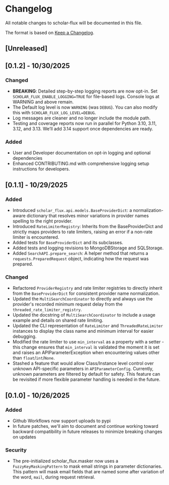 # Changelog

All notable changes to scholar-flux will be documented in this file.

The format is based on [Keep a Changelog](https://keepachangelog.com/en/1.0.0/).

## [Unreleased]

## [0.1.2] - 10/30/2025
### Changed
- **BREAKING**: Detailed step-by-step logging reports are now opt-in. Set `SCHOLAR_FLUX_ENABLE_LOGGING=TRUE` for file-based logs. Console logs at WARNING and above remain.
- The Default log level is now `WARNING` (was `DEBUG`). You can also modify this with `SCHOLAR_FLUX_LOG_LEVEL=DEBUG`.
- Log messages are cleaner and no longer include the module path.
- Testing and coverage reports now run in parallel for Python 3.10, 3.11, 3.12, and 3.13. We’ll add 3.14 support once dependencies are ready.


### Added
- User and Developer documentation on opt-in logging and optional dependencies
- Enhanced CONTRIBUTING.md with comprehensive logging setup instructions for developers.


## [0.1.1] - 10/29/2025
### Added
- Introduced `scholar_flux.api.models.BaseProviderDict`: a normalization-aware dictionary that resolves minor variations in provider names spelling to the right provider.
- Introduced `RateLimiterRegistry`: Inherits from the BaseProviderDict and strictly maps providers to rate limiters, raising an error if a non-rate limiter is encountered.
- Added tests for `BaseProviderDict` and its subclasses.
- Added tests and logging revisions to MongoDBStorage and SQLStorage.
- Added `SearchAPI.prepare_search`: A helper method that returns a `requests.PreparedRequest` object, indicating how the request was prepared.

### Changed
- Refactored `ProviderRegistry` and rate limiter registries to directly inherit from the `BaseProviderDict` for consistent provider name normalization.
- Updated the `MultiSearchCoordinator` to directly and always use the provider's recorded minimum request delay from the `threaded_rate_limiter_registry`.
- Updated the docstring of `MultiSearchCoordinator` to include a usage example and details on shared rate limiting.
- Updated the CLI representation of `RateLimiter` and `ThreadedRateLimiter` instances to display the class name and minimum interval for easier debugging.
- Modified the rate limiter to use `min_interval` as a property with a setter - this change ensures that `min_interval` is validated the moment it is set and raises an APIParameterException when encountering values other than `float`/`int`/`None`.
- Stashed a feature that would allow Class/Instance level control over unknown API-specific parameters in `APIParameterConfig`. Currently, unknown parameters are filtered by default for safety. This feature can be revisited if more flexible parameter handling is needed in the future.

## [0.1.0] - 10/26/2025
### Added
- Github Workflows now support uploads to pypi
- In future patches, we'll aim to document and continue working toward backward compatibility in future releases to minimize breaking changes on updates

### Security
- The pre-initialized scholar_flux.masker now uses a `FuzzyKeyMaskingPattern` to mask email strings in parameter
  dictionaries. This pattern will mask email fields that are named some after variation of the word, `mail`, during
  request retrieval.
